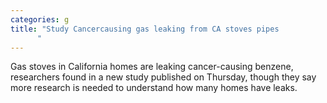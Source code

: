 ```yaml
---
categories: g
title: "Study Cancercausing gas leaking from CA stoves pipes
      "
---
```

Gas stoves in California homes are leaking cancer-causing benzene, researchers found in a new study published on Thursday, though they say more research is needed to understand how many homes have leaks.
      